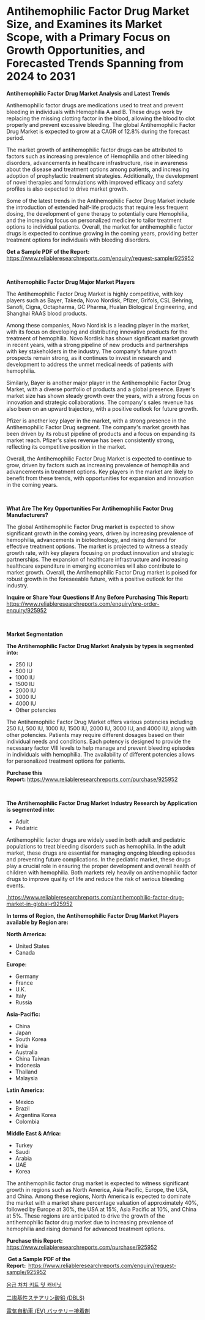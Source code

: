 <p><h1>Antihemophilic Factor Drug Market Size, and Examines its Market Scope, with a Primary Focus on Growth Opportunities, and Forecasted Trends Spanning from 2024 to 2031</h1></p><p><strong>Antihemophilic Factor Drug Market Analysis and Latest Trends</strong></p>
<p><p>Antihemophilic factor drugs are medications used to treat and prevent bleeding in individuals with Hemophilia A and B. These drugs work by replacing the missing clotting factor in the blood, allowing the blood to clot properly and prevent excessive bleeding. The global Antihemophilic Factor Drug Market is expected to grow at a CAGR of 12.8% during the forecast period.</p><p>The market growth of antihemophilic factor drugs can be attributed to factors such as increasing prevalence of Hemophilia and other bleeding disorders, advancements in healthcare infrastructure, rise in awareness about the disease and treatment options among patients, and increasing adoption of prophylactic treatment strategies. Additionally, the development of novel therapies and formulations with improved efficacy and safety profiles is also expected to drive market growth.</p><p>Some of the latest trends in the Antihemophilic Factor Drug Market include the introduction of extended half-life products that require less frequent dosing, the development of gene therapy to potentially cure Hemophilia, and the increasing focus on personalized medicine to tailor treatment options to individual patients. Overall, the market for antihemophilic factor drugs is expected to continue growing in the coming years, providing better treatment options for individuals with bleeding disorders.</p></p>
<p><strong>Get a Sample PDF of the Report:&nbsp;</strong> <a href="https://www.reliableresearchreports.com/enquiry/request-sample/925952">https://www.reliableresearchreports.com/enquiry/request-sample/925952</a></p>
<p>&nbsp;</p>
<p><strong>Antihemophilic Factor Drug Major Market Players</strong></p>
<p><p>The Antihemophilic Factor Drug Market is highly competitive, with key players such as Bayer, Takeda, Novo Nordisk, Pfizer, Grifols, CSL Behring, Sanofi, Cigna, Octapharma, GC Pharma, Hualan Biological Engineering, and Shanghai RAAS blood products. </p><p>Among these companies, Novo Nordisk is a leading player in the market, with its focus on developing and distributing innovative products for the treatment of hemophilia. Novo Nordisk has shown significant market growth in recent years, with a strong pipeline of new products and partnerships with key stakeholders in the industry. The company's future growth prospects remain strong, as it continues to invest in research and development to address the unmet medical needs of patients with hemophilia.</p><p>Similarly, Bayer is another major player in the Antihemophilic Factor Drug Market, with a diverse portfolio of products and a global presence. Bayer's market size has shown steady growth over the years, with a strong focus on innovation and strategic collaborations. The company's sales revenue has also been on an upward trajectory, with a positive outlook for future growth.</p><p>Pfizer is another key player in the market, with a strong presence in the Antihemophilic Factor Drug segment. The company's market growth has been driven by its robust pipeline of products and a focus on expanding its market reach. Pfizer's sales revenue has been consistently strong, reflecting its competitive position in the market.</p><p>Overall, the Antihemophilic Factor Drug Market is expected to continue to grow, driven by factors such as increasing prevalence of hemophilia and advancements in treatment options. Key players in the market are likely to benefit from these trends, with opportunities for expansion and innovation in the coming years.</p></p>
<p>&nbsp;</p>
<p><strong>What Are The Key Opportunities For Antihemophilic Factor Drug Manufacturers?</strong></p>
<p><p>The global Antihemophilic Factor Drug market is expected to show significant growth in the coming years, driven by increasing prevalence of hemophilia, advancements in biotechnology, and rising demand for effective treatment options. The market is projected to witness a steady growth rate, with key players focusing on product innovation and strategic partnerships. The expansion of healthcare infrastructure and increasing healthcare expenditure in emerging economies will also contribute to market growth. Overall, the Antihemophilic Factor Drug market is poised for robust growth in the foreseeable future, with a positive outlook for the industry.</p></p>
<p><strong>Inquire or Share Your Questions If Any Before Purchasing This Report:</strong> <a href="https://www.reliableresearchreports.com/enquiry/pre-order-enquiry/925952">https://www.reliableresearchreports.com/enquiry/pre-order-enquiry/925952</a></p>
<p>&nbsp;</p>
<p><strong>Market Segmentation</strong></p>
<p><strong>The Antihemophilic Factor Drug Market Analysis by types is segmented into:</strong></p>
<p><ul><li>250 IU</li><li>500 IU</li><li>1000 IU</li><li>1500 IU</li><li>2000 IU</li><li>3000 IU</li><li>4000 IU</li><li>Other potencies</li></ul></p>
<p><p>The Antihemophilic Factor Drug Market offers various potencies including 250 IU, 500 IU, 1000 IU, 1500 IU, 2000 IU, 3000 IU, and 4000 IU, along with other potencies. Patients may require different dosages based on their individual needs and conditions. Each potency is designed to provide the necessary factor VIII levels to help manage and prevent bleeding episodes in individuals with hemophilia. The availability of different potencies allows for personalized treatment options for patients.</p></p>
<p><strong>Purchase this Report:&nbsp;</strong><a href="https://www.reliableresearchreports.com/purchase/925952">https://www.reliableresearchreports.com/purchase/925952</a></p>
<p>&nbsp;</p>
<p><strong>The Antihemophilic Factor Drug Market Industry Research by Application is segmented into:</strong></p>
<p><ul><li>Adult</li><li>Pediatric</li></ul></p>
<p><p>Antihemophilic factor drugs are widely used in both adult and pediatric populations to treat bleeding disorders such as hemophilia. In the adult market, these drugs are essential for managing ongoing bleeding episodes and preventing future complications. In the pediatric market, these drugs play a crucial role in ensuring the proper development and overall health of children with hemophilia. Both markets rely heavily on antihemophilic factor drugs to improve quality of life and reduce the risk of serious bleeding events.</p></p>
<p><a href="https://www.reliableresearchreports.com/antihemophilic-factor-drug-market-in-global-r925952">&nbsp;https://www.reliableresearchreports.com/antihemophilic-factor-drug-market-in-global-r925952</a></p>
<p><strong>In terms of Region, the Antihemophilic Factor Drug Market Players available by Region are:</strong></p>
<p>
    <p> <strong> North America: </strong>
        <ul>
            <li>United States</li>
            <li>Canada</li>
        </ul>
        </p> 
    <p> <strong> Europe: </strong>
        <ul>
            <li>Germany</li>
            <li>France</li>
            <li>U.K.</li>
            <li>Italy</li>
            <li>Russia</li>
        </ul>
        </p> 
    <p> <strong> Asia-Pacific: </strong>
        <ul>
            <li>China</li>
            <li>Japan</li>
            <li>South Korea</li>
            <li>India</li>
            <li>Australia</li>
            <li>China Taiwan</li>
            <li>Indonesia</li>
            <li>Thailand</li>
            <li>Malaysia</li>
        </ul>
        </p> 
    <p> <strong> Latin America: </strong>
        <ul>
            <li>Mexico</li>
            <li>Brazil</li>
            <li>Argentina Korea</li>
            <li>Colombia</li>
        </ul>
        </p> 
    <p> <strong> Middle East & Africa: </strong>
        <ul>
            <li>Turkey</li>
            <li>Saudi</li>
            <li>Arabia</li>
            <li>UAE</li>
            <li>Korea</li>
        </ul>
    </p>
    </p>
<p><p>The antihemophilic factor drug market is expected to witness significant growth in regions such as North America, Asia Pacific, Europe, the USA, and China. Among these regions, North America is expected to dominate the market with a market share percentage valuation of approximately 40%, followed by Europe at 30%, the USA at 15%, Asia Pacific at 10%, and China at 5%. These regions are anticipated to drive the growth of the antihemophilic factor drug market due to increasing prevalence of hemophilia and rising demand for advanced treatment options.</p></p>
<p><strong>Purchase this Report: </strong><a href="https://www.reliableresearchreports.com/purchase/925952">https://www.reliableresearchreports.com/purchase/925952</a></p>
<p>&nbsp;<strong>Get a Sample PDF of the Report:&nbsp;&nbsp;</strong><a href="https://www.reliableresearchreports.com/enquiry/request-sample/925952">https://www.reliableresearchreports.com/enquiry/request-sample/925952</a></p>
<p><strong></strong></p>
<p><p><a href="https://medium.com/@jordanilliamson678678_12326/%EC%9D%91%EA%B8%89-%EC%B2%98%EC%B9%98-%EC%84%B8%ED%8A%B8-%EB%B0%8F-%EC%BA%90%EB%B9%84%EB%8B%9B-%EC%8B%9C%EC%9E%A5-%EA%B7%9C%EB%AA%A8-%EC%8B%9C%EC%9E%A5-%EC%A0%84%EB%A7%9D-%EB%B0%8F-%EC%8B%9C%EC%9E%A5-%EC%98%88%EC%B8%A1-2024%EB%85%84%EB%B6%80%ED%84%B0-2031%EB%85%84-44e2b0e9a789">응급 처치 키트 및 캐비닛</a></p><p><a href="https://medium.com/@byroalenzuela76845/%E3%82%B8%E3%83%A3%E3%83%91%E3%83%B3%E8%AA%9E%E3%81%B8%E3%81%AE%E7%BF%BB%E8%A8%B3-%E4%BA%8C%E5%A1%A9%E5%9F%BA%E9%89%9B%E3%82%B9%E3%83%86%E3%82%A2%E3%83%AC%E3%83%BC%E3%83%88-dbls-%E5%B8%82%E5%A0%B4-%E6%88%90%E5%8A%9F%E3%81%97%E3%81%9F%E3%83%93%E3%82%B8%E3%83%8D%E3%82%B9%E6%88%A6%E7%95%A5%E3%81%AE%E9%8D%B52031%E5%B9%B4%E3%81%BE%E3%81%A7%E3%81%AE%E4%BA%88%E6%B8%AC-90bd262fa525">二塩基性ステアリン酸鉛 (DBLS)</a></p><p><a href="https://medium.com/@mad.jake/%E9%9B%BB%E5%8B%95%E8%BB%8A-ev-%E7%94%A8%E3%83%90%E3%83%83%E3%83%86%E3%83%AA%E3%83%BC%E7%B2%98%E7%9D%80%E5%89%A4%E5%B8%82%E5%A0%B4%E5%8B%95%E5%90%91%E3%81%8A%E3%82%88%E3%81%B3%E5%B8%82%E5%A0%B4%E5%88%86%E6%9E%90%E3%81%AF-2024%E5%B9%B4%E3%81%8B%E3%82%892031%E5%B9%B4%E3%81%BE%E3%81%A7%E3%81%AE%E6%9C%9F%E9%96%93%E3%81%AB%E4%BA%88%E6%B8%AC%E3%81%95%E3%82%8C%E3%81%A6%E3%81%84%E3%81%BE%E3%81%99-d0f18bdff771">電気自動車 (EV) バッテリー接着剤</a></p></p>